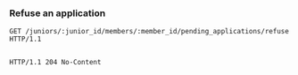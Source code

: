 ### Refuse an application

```http
GET /juniors/:junior_id/members/:member_id/pending_applications/refuse HTTP/1.1
```

```json
```

```http
HTTP/1.1 204 No-Content
```
